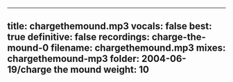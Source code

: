 
---
title: chargethemound.mp3
vocals: false
best: true
definitive: false
recordings: charge-the-mound-0
filename: chargethemound.mp3
mixes: chargethemound-mp3
folder: 2004-06-19/charge the mound
weight: 10
---
